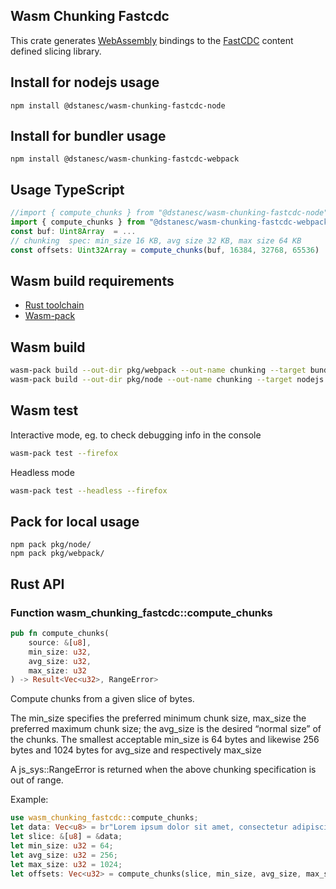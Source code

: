 ## Wasm Chunking Fastcdc

This crate generates [WebAssembly](https://rustwasm.github.io/docs/book/what-is-webassembly.html) bindings to the [FastCDC](https://github.com/nlfiedler/fastcdc-rs) content defined slicing library. 


## Install for nodejs usage

```
npm install @dstanesc/wasm-chunking-fastcdc-node
```

## Install for bundler usage

```
npm install @dstanesc/wasm-chunking-fastcdc-webpack
```


## Usage TypeScript

```js
//import { compute_chunks } from "@dstanesc/wasm-chunking-fastcdc-node"
import { compute_chunks } from "@dstanesc/wasm-chunking-fastcdc-webpack"
const buf: Uint8Array  = ...
// chunking  spec: min_size 16 KB, avg size 32 KB, max size 64 KB
const offsets: Uint32Array = compute_chunks(buf, 16384, 32768, 65536)   
```


## Wasm build requirements

- [Rust toolchain](https://www.rust-lang.org/tools/install)
- [Wasm-pack](https://rustwasm.github.io/wasm-pack/installer/)


## Wasm build

```sh
wasm-pack build --out-dir pkg/webpack --out-name chunking --target bundler --scope dstanesc
wasm-pack build --out-dir pkg/node --out-name chunking --target nodejs --scope dstanesc
```

## Wasm test

Interactive mode, eg. to check debugging info in the console
```sh
wasm-pack test --firefox
```

Headless mode
```sh
wasm-pack test --headless --firefox
```

## Pack for local usage

```
npm pack pkg/node/
npm pack pkg/webpack/
```


## Rust API

### Function wasm_chunking_fastcdc::compute_chunks

```rs
pub fn compute_chunks(
    source: &[u8], 
    min_size: u32, 
    avg_size: u32, 
    max_size: u32
) -> Result<Vec<u32>, RangeError>
```

Compute chunks from a given slice of bytes.

The min_size specifies the preferred minimum chunk size, max_size the preferred maximum chunk size; the avg_size is the desired “normal size” of the chunks. The smallest acceptable min_size is 64 bytes and likewise 256 bytes and 1024 bytes for avg_size and respectively max_size

A js_sys::RangeError is returned when the above chunking specification is out of range.

Example:

```rs
use wasm_chunking_fastcdc::compute_chunks;
let data: Vec<u8> = br"Lorem ipsum dolor sit amet, consectetur adipiscing elit...put more bits in here...".to_vec();
let slice: &[u8] = &data;
let min_size: u32 = 64;
let avg_size: u32 = 256;
let max_size: u32 = 1024;
let offsets: Vec<u32> = compute_chunks(slice, min_size, avg_size, max_size).unwrap();
```